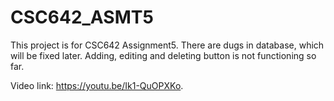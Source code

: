 # CSC642_ASMT5

This project is for CSC642 Assignment5. There are dugs in database, which will be fixed later. 
Adding, editing and deleting button is not functioning so far.

Video link: https://youtu.be/Ik1-QuOPXKo.
